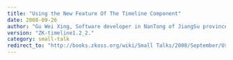 ```yaml
---
title: "Using the New Feature Of The Timeline Component"
date: 2008-09-26
author: "Gu Wei Xing, Software developer in NanTong of JiangSu province, China."
version: "ZK-timeline1.2_2."
category: small-talk
redirect_to: "http://books.zkoss.org/wiki/Small Talks/2008/September/Using the New Feature Of The Timeline Component"
---
```

